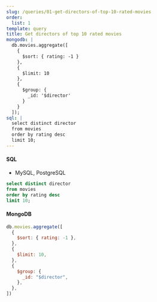 ```yaml
---
slug: /queries/01-get-directors-of-top-10-rated-movies
order:
  list: 1
template: query
title: Get directors of top 10 rated movies
mongodb: |
  db.movies.aggregate([
    {
      $sort: { rating: -1 }
    },
    {
      $limit: 10
    },
    {
      $group: {
        _id: '$director'
      }
    }
  ]);
sql: |
  select distinct director 
  from movies
  order by rating desc
  limit 10;
---
```


#### SQL

- MySQL, PostgreSQL

```sql
select distinct director
from movies
order by rating desc
limit 10;
```

#### MongoDB

```javascript
db.movies.aggregate([
  {
    $sort: { rating: -1 },
  },
  {
    $limit: 10,
  },
  {
    $group: {
      _id: "$director",
    },
  },
])
```
